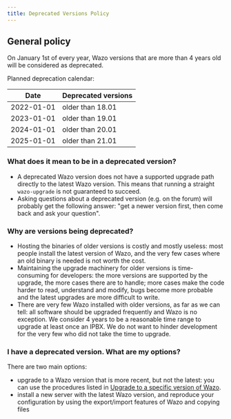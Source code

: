 ```yaml
---
title: Deprecated Versions Policy
---
```


## General policy

On January 1st of every year, Wazo versions that are more than 4 years old will be considered as
deprecated.

Planned deprecation calendar:

| Date       | Deprecated versions |
| ---------- | ------------------- |
| 2022-01-01 | older than 18.01    |
| 2023-01-01 | older than 19.01    |
| 2024-01-01 | older than 20.01    |
| 2025-01-01 | older than 21.01    |

### What does it mean to be in a deprecated version?

- A deprecated Wazo version does not have a supported upgrade path directly to the latest Wazo
  version. This means that running a straight `wazo-upgrade` is not guaranteed to succeed.
- Asking questions about a deprecated version (e.g. on the forum) will probably get the following
  answer: "get a newer version first, then come back and ask your question".

### Why are versions being deprecated?

- Hosting the binaries of older versions is costly and mostly useless: most people install the
  latest version of Wazo, and the very few cases where an old binary is needed is not worth the
  cost.
- Maintaining the upgrade machinery for older versions is time-consuming for developers: the more
  versions are supported by the upgrade, the more cases there are to handle; more cases make the
  code harder to read, understand and modify, bugs become more probable and the latest upgrades are
  more difficult to write.
- There are very few Wazo installed with older versions, as far as we can tell: all software should
  be upgraded frequently and Wazo is no exception. We consider 4 years to be a reasonable time range
  to upgrade at least once an IPBX. We do not want to hinder development for the very few who did
  not take the time to upgrade.

### I have a deprecated version. What are my options?

There are two main options:

- upgrade to a Wazo version that is more recent, but not the latest: you can use the procedures
  listed in [Upgrade to a specific version of Wazo](/uc-doc/upgrade/upgrade_specific_version).
- install a new server with the latest Wazo version, and reproduce your configuration by using the
  export/import features of Wazo and copying files
